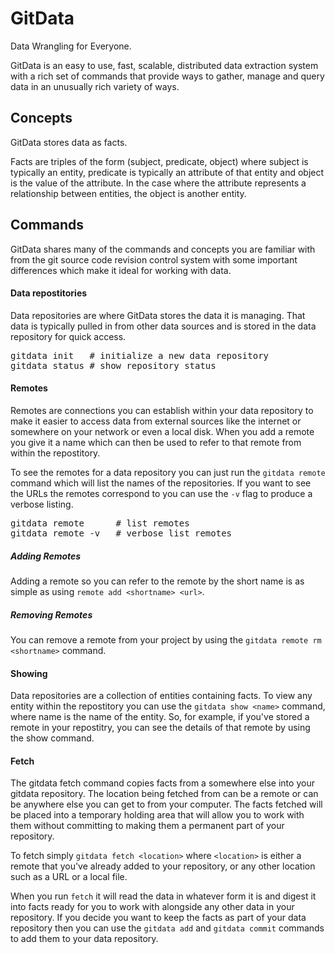GitData
====
Data Wrangling for Everyone.

GitData is an easy to use, fast, scalable, distributed data extraction system
with a rich set of commands that provide ways to gather, manage and query data in
an unusually rich variety of ways.

## Concepts
GitData stores data as facts.

Facts are triples of the form (subject, predicate, object) where subject is
typically an entity, predicate is typically an attribute of that entity and
object is the value of the attribute.  In the case where the attribute represents
a relationship between entities, the object is another entity.

## Commands
GitData shares many of the commands and concepts you are familiar with from
the git source code revision control system with some important differences
which make it ideal for working with data.

#### Data repostitories
Data repositories are where GitData stores the data it is managing.  That data
is typically pulled in from other data sources and is stored in the data
repository for quick access.

<pre>
gitdata init   # initialize a new data repository
gitdata status # show repository status
</pre>

#### Remotes
Remotes are connections you can establish within your data repository to make it
easier to access data from external sources like the internet or somewhere on your
network or even a local disk.  When you add a remote you give it a name which can
then be used to refer to that remote from within the repostitory.

To see the remotes for a data repository you can just run the `gitdata remote` command
which will list the names of the repositories.  If you want to see the URLs the remotes
correspond to you can use the `-v` flag to produce a verbose listing.

<pre>
gitdata remote      # list remotes
gitdata remote -v   # verbose list remotes
</pre>

##### Adding Remotes
Adding a remote so you can refer to the remote by the short name is as simple as
using `remote add <shortname> <url>`.

##### Removing Remotes
You can remove a remote from your project by using the `gitdata remote rm <shortname>` command.


#### Showing
Data repositories are a collection of entities containing facts.  To view any
entity within the repostitory you can use the `gitdata show <name>` command, where
name is the name of the entity.  So, for example, if you've stored a remote
in your repostitry, you can see the details of that remote by using the show
command.


#### Fetch
The gitdata fetch command copies facts from a somewhere else into your gitdata
repository.  The location being fetched from can be a remote or can be anywhere
else you can get to from your computer.   The facts fetched will be placed into
a temporary holding area that will allow you to work with them without committing
to making them a permanent part of your repository.

To fetch simply `gitdata fetch <location>` where `<location>` is either a remote
that you've already added to your repository, or any other location such as a URL
or a local file.

When you run `fetch` it will read the data in whatever form it is and digest it
into facts ready for you to work with alongside any other data in your repository.
If you decide you want to keep the facts as part of your data repository then you
can use the `gitdata add` and `gitdata commit` commands to add them to your data
repository.

